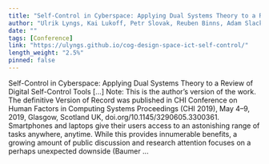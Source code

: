 ```yaml
---
title: "Self-Control in Cyberspace: Applying Dual Systems Theory to a Review of Digital Self-Control Tools"
author: "Ulrik Lyngs, Kai Lukoff, Petr Slovak, Reuben Binns, Adam Slack, Michael Inzlicht, Max Van Kleek, Nigel Shadbolt"
date: ""
tags: [Conference]
link: "https://ulyngs.github.io/cog-design-space-ict-self-control/"
length_weight: "2.5%"
pinned: false
---
```


Self-Control in Cyberspace: Applying Dual Systems Theory to a Review of Digital Self-Control Tools [...] Note: This is the author’s version of the work. The definitive Version of Record was published in CHI Conference on Human Factors in Computing Systems Proceedings (CHI 2019), May 4–9, 2019, Glasgow, Scotland UK, doi.org/10.1145/3290605.3300361. Smartphones and laptops give their users access to an astonishing range
of tasks anywhere, anytime. While this provides innumerable benefits, a
growing amount of public discussion and research attention focuses on a
perhaps unexpected downside
(Baumer  ...
